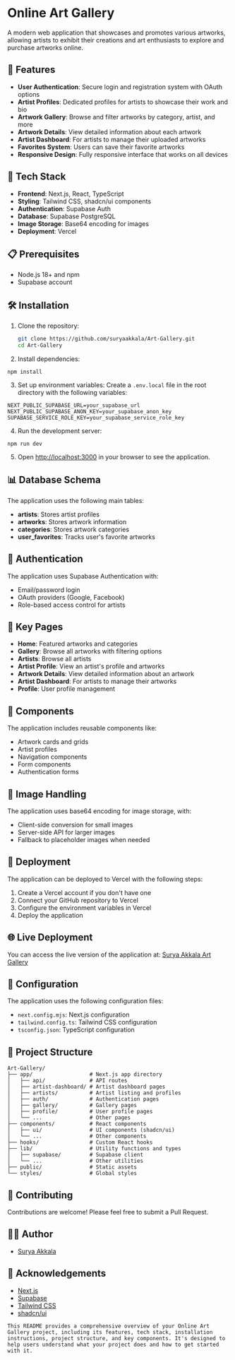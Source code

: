 # Online Art Gallery

A modern web application that showcases and promotes various artworks, allowing artists to exhibit their creations and art enthusiasts to explore and purchase artworks online.

## 🎨 Features

- **User Authentication**: Secure login and registration system with OAuth options
- **Artist Profiles**: Dedicated profiles for artists to showcase their work and bio
- **Artwork Gallery**: Browse and filter artworks by category, artist, and more
- **Artwork Details**: View detailed information about each artwork
- **Artist Dashboard**: For artists to manage their uploaded artworks
- **Favorites System**: Users can save their favorite artworks
- **Responsive Design**: Fully responsive interface that works on all devices

## 🚀 Tech Stack

- **Frontend**: Next.js, React, TypeScript
- **Styling**: Tailwind CSS, shadcn/ui components
- **Authentication**: Supabase Auth
- **Database**: Supabase PostgreSQL
- **Image Storage**: Base64 encoding for images
- **Deployment**: Vercel

## 📋 Prerequisites

- Node.js 18+ and npm
- Supabase account

## 🛠️ Installation

1. Clone the repository:
   ```bash
   git clone https://github.com/suryaakkala/Art-Gallery.git
   cd Art-Gallery
   ```

2. Install dependencies:

```shellscript
npm install
```


3. Set up environment variables:
Create a `.env.local` file in the root directory with the following variables:

```plaintext
NEXT_PUBLIC_SUPABASE_URL=your_supabase_url
NEXT_PUBLIC_SUPABASE_ANON_KEY=your_supabase_anon_key
SUPABASE_SERVICE_ROLE_KEY=your_supabase_service_role_key
```


4. Run the development server:

```shellscript
npm run dev
```


5. Open [http://localhost:3000](http://localhost:3000) in your browser to see the application.


## 📊 Database Schema

The application uses the following main tables:

- **artists**: Stores artist profiles
- **artworks**: Stores artwork information
- **categories**: Stores artwork categories
- **user_favorites**: Tracks user's favorite artworks


## 🔐 Authentication

The application uses Supabase Authentication with:

- Email/password login
- OAuth providers (Google, Facebook)
- Role-based access control for artists


## 📱 Key Pages

- **Home**: Featured artworks and categories
- **Gallery**: Browse all artworks with filtering options
- **Artists**: Browse all artists
- **Artist Profile**: View an artist's profile and artworks
- **Artwork Details**: View detailed information about an artwork
- **Artist Dashboard**: For artists to manage their artworks
- **Profile**: User profile management


## 🧩 Components

The application includes reusable components like:

- Artwork cards and grids
- Artist profiles
- Navigation components
- Form components
- Authentication forms


## 📝 Image Handling

The application uses base64 encoding for image storage, with:

- Client-side conversion for small images
- Server-side API for larger images
- Fallback to placeholder images when needed


## 🚀 Deployment

The application can be deployed to Vercel with the following steps:

1. Create a Vercel account if you don't have one
2. Connect your GitHub repository to Vercel
3. Configure the environment variables in Vercel
4. Deploy the application

## 🌐 Live Deployment

You can access the live version of the application at:
[Surya Akkala Art Gallery](https://suryaakkala-art-gallery.vercel.app/)

## 🔧 Configuration

The application uses the following configuration files:

- `next.config.mjs`: Next.js configuration
- `tailwind.config.ts`: Tailwind CSS configuration
- `tsconfig.json`: TypeScript configuration


## 📁 Project Structure

```plaintext
Art-Gallery/
├── app/                  # Next.js app directory
│   ├── api/              # API routes
│   ├── artist-dashboard/ # Artist dashboard pages
│   ├── artists/          # Artist listing and profiles
│   ├── auth/             # Authentication pages
│   ├── gallery/          # Gallery pages
│   ├── profile/          # User profile pages
│   └── ...               # Other pages
├── components/           # React components
│   ├── ui/               # UI components (shadcn/ui)
│   └── ...               # Other components
├── hooks/                # Custom React hooks
├── lib/                  # Utility functions and types
│   ├── supabase/         # Supabase client
│   └── ...               # Other utilities
├── public/               # Static assets
└── styles/               # Global styles
```

## 🤝 Contributing

Contributions are welcome! Please feel free to submit a Pull Request.

## 👨‍💻 Author

- [Surya Akkala](https://github.com/suryaakkala)


## 🙏 Acknowledgements

- [Next.js](https://nextjs.org/)
- [Supabase](https://supabase.io/)
- [Tailwind CSS](https://tailwindcss.com/)
- [shadcn/ui](https://ui.shadcn.com/)


```plaintext
This README provides a comprehensive overview of your Online Art Gallery project, including its features, tech stack, installation instructions, project structure, and key components. It's designed to help users understand what your project does and how to get started with it.
```